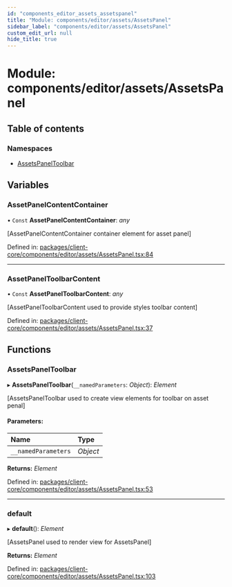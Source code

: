 ```yaml
---
id: "components_editor_assets_assetspanel"
title: "Module: components/editor/assets/AssetsPanel"
sidebar_label: "components/editor/assets/AssetsPanel"
custom_edit_url: null
hide_title: true
---
```


# Module: components/editor/assets/AssetsPanel

## Table of contents

### Namespaces

- [AssetsPanelToolbar](components_editor_assets_assetspanel.assetspaneltoolbar.md)

## Variables

### AssetPanelContentContainer

• `Const` **AssetPanelContentContainer**: *any*

[AssetPanelContentContainer container element for asset panel]

Defined in: [packages/client-core/components/editor/assets/AssetsPanel.tsx:84](https://github.com/xr3ngine/xr3ngine/blob/66a84a950/packages/client-core/components/editor/assets/AssetsPanel.tsx#L84)

___

### AssetPanelToolbarContent

• `Const` **AssetPanelToolbarContent**: *any*

[AssetPanelToolbarContent used to provide styles toolbar content]

Defined in: [packages/client-core/components/editor/assets/AssetsPanel.tsx:37](https://github.com/xr3ngine/xr3ngine/blob/66a84a950/packages/client-core/components/editor/assets/AssetsPanel.tsx#L37)

## Functions

### AssetsPanelToolbar

▸ **AssetsPanelToolbar**(`__namedParameters`: *Object*): *Element*

[AssetsPanelToolbar used to create view elements for toolbar on asset penal]

#### Parameters:

Name | Type |
:------ | :------ |
`__namedParameters` | *Object* |

**Returns:** *Element*

Defined in: [packages/client-core/components/editor/assets/AssetsPanel.tsx:53](https://github.com/xr3ngine/xr3ngine/blob/66a84a950/packages/client-core/components/editor/assets/AssetsPanel.tsx#L53)

___

### default

▸ **default**(): *Element*

[AssetsPanel used to render view for AssetsPanel]

**Returns:** *Element*

Defined in: [packages/client-core/components/editor/assets/AssetsPanel.tsx:103](https://github.com/xr3ngine/xr3ngine/blob/66a84a950/packages/client-core/components/editor/assets/AssetsPanel.tsx#L103)
